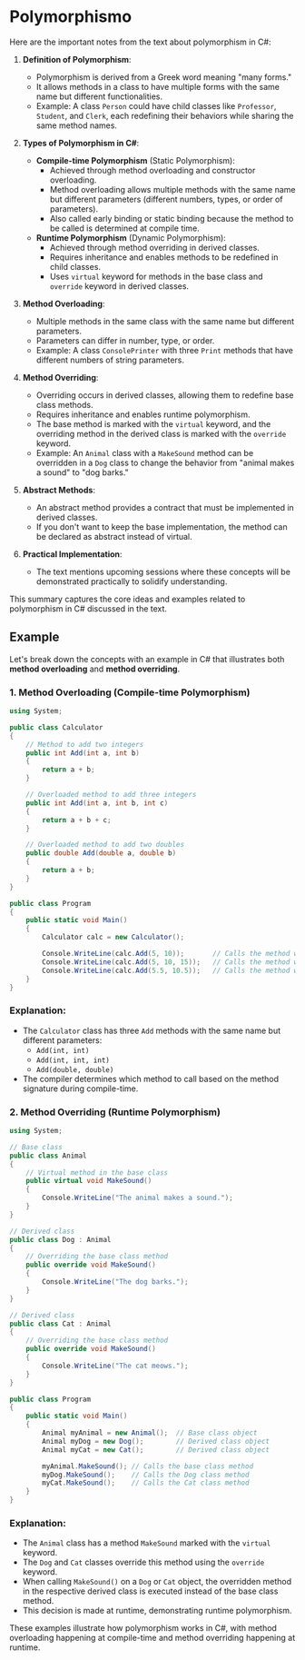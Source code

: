 # Polymorphismo

Here are the important notes from the text about polymorphism in C#:

1. **Definition of Polymorphism**:
   - Polymorphism is derived from a Greek word meaning "many forms."
   - It allows methods in a class to have multiple forms with the same name but different functionalities.
   - Example: A class `Person` could have child classes like `Professor`, `Student`, and `Clerk`, each redefining their behaviors while sharing the same method names.

2. **Types of Polymorphism in C#**:
   - **Compile-time Polymorphism** (Static Polymorphism):
     - Achieved through method overloading and constructor overloading.
     - Method overloading allows multiple methods with the same name but different parameters (different numbers, types, or order of parameters).
     - Also called early binding or static binding because the method to be called is determined at compile time.
   - **Runtime Polymorphism** (Dynamic Polymorphism):
     - Achieved through method overriding in derived classes.
     - Requires inheritance and enables methods to be redefined in child classes.
     - Uses `virtual` keyword for methods in the base class and `override` keyword in derived classes.

3. **Method Overloading**:
   - Multiple methods in the same class with the same name but different parameters.
   - Parameters can differ in number, type, or order.
   - Example: A class `ConsolePrinter` with three `Print` methods that have different numbers of string parameters.

4. **Method Overriding**:
   - Overriding occurs in derived classes, allowing them to redefine base class methods.
   - Requires inheritance and enables runtime polymorphism.
   - The base method is marked with the `virtual` keyword, and the overriding method in the derived class is marked with the `override` keyword.
   - Example: An `Animal` class with a `MakeSound` method can be overridden in a `Dog` class to change the behavior from "animal makes a sound" to "dog barks."

5. **Abstract Methods**:
   - An abstract method provides a contract that must be implemented in derived classes.
   - If you don't want to keep the base implementation, the method can be declared as abstract instead of virtual.

6. **Practical Implementation**:
   - The text mentions upcoming sessions where these concepts will be demonstrated practically to solidify understanding.

This summary captures the core ideas and examples related to polymorphism in C# discussed in the text.

## Example

Let's break down the concepts with an example in C# that illustrates both **method overloading** and **method overriding**.

### 1. **Method Overloading (Compile-time Polymorphism)**

```csharp
using System;

public class Calculator
{
    // Method to add two integers
    public int Add(int a, int b)
    {
        return a + b;
    }

    // Overloaded method to add three integers
    public int Add(int a, int b, int c)
    {
        return a + b + c;
    }

    // Overloaded method to add two doubles
    public double Add(double a, double b)
    {
        return a + b;
    }
}

public class Program
{
    public static void Main()
    {
        Calculator calc = new Calculator();

        Console.WriteLine(calc.Add(5, 10));       // Calls the method with two int parameters
        Console.WriteLine(calc.Add(5, 10, 15));   // Calls the method with three int parameters
        Console.WriteLine(calc.Add(5.5, 10.5));   // Calls the method with two double parameters
    }
}
```

### Explanation:
- The `Calculator` class has three `Add` methods with the same name but different parameters:
  - `Add(int, int)`
  - `Add(int, int, int)`
  - `Add(double, double)`
- The compiler determines which method to call based on the method signature during compile-time.

### 2. **Method Overriding (Runtime Polymorphism)**

```csharp
using System;

// Base class
public class Animal
{
    // Virtual method in the base class
    public virtual void MakeSound()
    {
        Console.WriteLine("The animal makes a sound.");
    }
}

// Derived class
public class Dog : Animal
{
    // Overriding the base class method
    public override void MakeSound()
    {
        Console.WriteLine("The dog barks.");
    }
}

// Derived class
public class Cat : Animal
{
    // Overriding the base class method
    public override void MakeSound()
    {
        Console.WriteLine("The cat meows.");
    }
}

public class Program
{
    public static void Main()
    {
        Animal myAnimal = new Animal();  // Base class object
        Animal myDog = new Dog();        // Derived class object
        Animal myCat = new Cat();        // Derived class object

        myAnimal.MakeSound(); // Calls the base class method
        myDog.MakeSound();    // Calls the Dog class method
        myCat.MakeSound();    // Calls the Cat class method
    }
}
```

### Explanation:
- The `Animal` class has a method `MakeSound` marked with the `virtual` keyword.
- The `Dog` and `Cat` classes override this method using the `override` keyword.
- When calling `MakeSound()` on a `Dog` or `Cat` object, the overridden method in the respective derived class is executed instead of the base class method.
- This decision is made at runtime, demonstrating runtime polymorphism.

These examples illustrate how polymorphism works in C#, with method overloading happening at compile-time and method overriding happening at runtime.